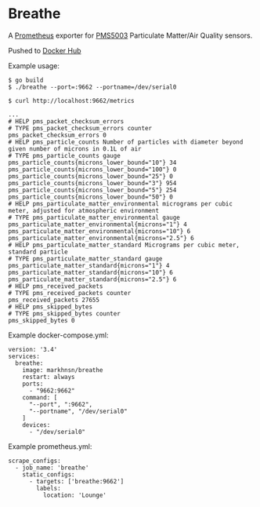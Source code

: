 # Breathe

A [Prometheus](https://prometheus.io/) exporter for [PMS5003](https://www.aqmd.gov/docs/default-source/aq-spec/resources-page/plantower-pms5003-manual_v2-3.pdf) Particulate Matter/Air Quality sensors.

Pushed to [Docker Hub](https://hub.docker.com/repository/docker/markhnsn/breathe)

Example usage:

    $ go build
    $ ./breathe --port=:9662 --portname=/dev/serial0

    $ curl http://localhost:9662/metrics

    ...
    # HELP pms_packet_checksum_errors 
    # TYPE pms_packet_checksum_errors counter
    pms_packet_checksum_errors 0
    # HELP pms_particle_counts Number of particles with diameter beyond given number of microns in 0.1L of air
    # TYPE pms_particle_counts gauge
    pms_particle_counts{microns_lower_bound="10"} 34
    pms_particle_counts{microns_lower_bound="100"} 0
    pms_particle_counts{microns_lower_bound="25"} 0
    pms_particle_counts{microns_lower_bound="3"} 954
    pms_particle_counts{microns_lower_bound="5"} 254
    pms_particle_counts{microns_lower_bound="50"} 0
    # HELP pms_particulate_matter_environmental micrograms per cubic meter, adjusted for atmospheric environment
    # TYPE pms_particulate_matter_environmental gauge
    pms_particulate_matter_environmental{microns="1"} 4
    pms_particulate_matter_environmental{microns="10"} 6
    pms_particulate_matter_environmental{microns="2.5"} 6
    # HELP pms_particulate_matter_standard Micrograms per cubic meter, standard particle
    # TYPE pms_particulate_matter_standard gauge
    pms_particulate_matter_standard{microns="1"} 4
    pms_particulate_matter_standard{microns="10"} 6
    pms_particulate_matter_standard{microns="2.5"} 6
    # HELP pms_received_packets 
    # TYPE pms_received_packets counter
    pms_received_packets 27655
    # HELP pms_skipped_bytes 
    # TYPE pms_skipped_bytes counter
    pms_skipped_bytes 0

Example docker-compose.yml:

    version: '3.4'
    services:
      breathe:
        image: markhnsn/breathe
        restart: always
        ports:
          - "9662:9662"
        command: [
          "--port", ":9662",
          "--portname", "/dev/serial0"
        ]
        devices:
          - "/dev/serial0"

Example prometheus.yml:

    scrape_configs:
      - job_name: 'breathe'
        static_configs:
          - targets: ['breathe:9662']
            labels:
              location: 'Lounge'
